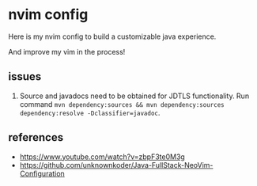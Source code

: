 # nvim config

Here is my nvim config to build a customizable java experience.

And improve my vim in the process!

## issues

1. Source and javadocs need to be obtained for JDTLS functionality. Run command `mvn dependency:sources && mvn dependency:sources dependency:resolve -Dclassifier=javadoc`.

## references

- https://www.youtube.com/watch?v=zbpF3te0M3g
- https://github.com/unknownkoder/Java-FullStack-NeoVim-Configuration
